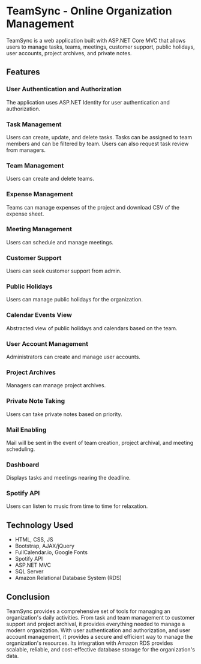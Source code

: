 # TeamSync - Online Organization Management

TeamSync is a web application built with ASP.NET Core MVC that allows users to manage tasks, teams, meetings, customer support, public holidays, user accounts, project archives, and private notes.

## Features

### User Authentication and Authorization
The application uses ASP.NET Identity for user authentication and authorization.

### Task Management
Users can create, update, and delete tasks. Tasks can be assigned to team members and can be filtered by team. Users can also request task review from managers.

### Team Management
Users can create and delete teams.

### Expense Management
Teams can manage expenses of the project and download CSV of the expense sheet.

### Meeting Management
Users can schedule and manage meetings.

### Customer Support
Users can seek customer support from admin.

### Public Holidays
Users can manage public holidays for the organization.

### Calendar Events View
Abstracted view of public holidays and calendars based on the team.

### User Account Management
Administrators can create and manage user accounts.

### Project Archives
Managers can manage project archives.

### Private Note Taking
Users can take private notes based on priority.

### Mail Enabling
Mail will be sent in the event of team creation, project archival, and meeting scheduling.

### Dashboard
Displays tasks and meetings nearing the deadline.

### Spotify API
Users can listen to music from time to time for relaxation.

## Technology Used
- HTML, CSS, JS
- Bootstrap, AJAX/jQuery
- FullCalendar.io, Google Fonts
- Spotify API
- ASP.NET MVC
- SQL Server
- Amazon Relational Database System (RDS)

## Conclusion
TeamSync provides a comprehensive set of tools for managing an organization's daily activities. From task and team management to customer support and project archival, it provides everything needed to manage a modern organization. With user authentication and authorization, and user account management, it provides a secure and efficient way to manage the organization's resources. Its integration with Amazon RDS provides scalable, reliable, and cost-effective database storage for the organization's data. 

